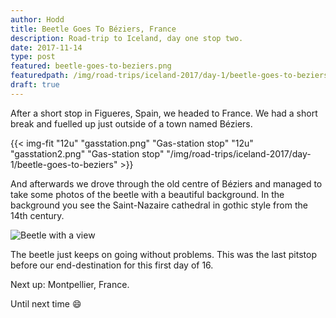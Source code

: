 ```yaml
---
author: Hodd
title: Beetle Goes To Béziers, France
description: Road-trip to Iceland, day one stop two.
date: 2017-11-14
type: post
featured: beetle-goes-to-beziers.png
featuredpath: /img/road-trips/iceland-2017/day-1/beetle-goes-to-beziers
draft: true
---
```


After a short stop in Figueres, Spain, we headed to France. We had a short break and fuelled up just outside of a town named Béziers.

{{< img-fit
  "12u" "gasstation.png" "Gas-station stop"
  "12u" "gasstation2.png" "Gas-station stop"
  "/img/road-trips/iceland-2017/day-1/beetle-goes-to-beziers" >}}

And afterwards we drove through the old centre of Béziers and managed to take some photos of the beetle with a beautiful background. In the background you see the Saint-Nazaire cathedral in gothic style from the 14th century.

![Beetle with a view](/img/road-trips/iceland-2017/day-1/beetle-goes-to-beziers/beziers.png "The beetle with a view")

The beetle just keeps on going without problems. This was the last pitstop before our end-destination for this first day of 16.

Next up: Montpellier, France.

Until next time :smile:
